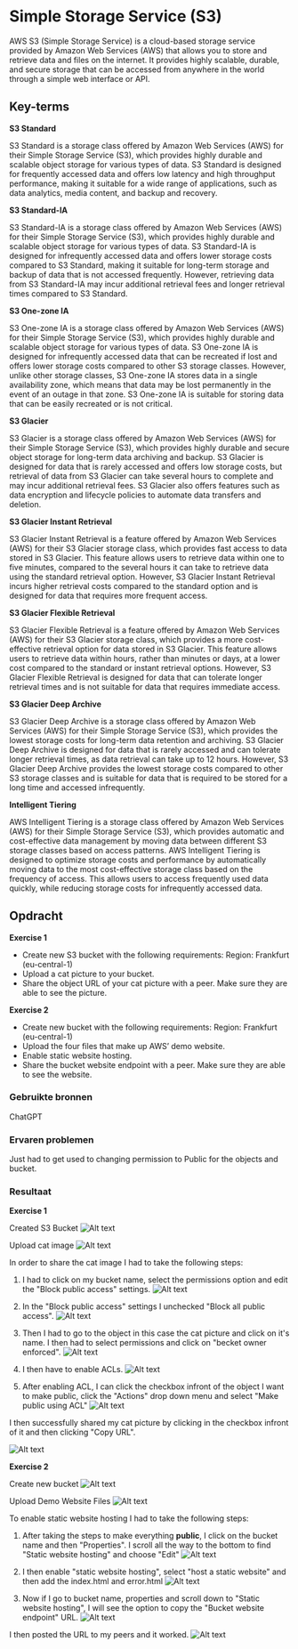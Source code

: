 # Simple Storage Service (S3)
AWS S3 (Simple Storage Service) is a cloud-based storage service provided by Amazon Web Services (AWS) that allows you to store and retrieve data and files on the internet. It provides highly scalable, durable, and secure storage that can be accessed from anywhere in the world through a simple web interface or API.

## Key-terms
**S3 Standard**

S3 Standard is a storage class offered by Amazon Web Services (AWS) for their Simple Storage Service (S3), which provides highly durable and scalable object storage for various types of data. S3 Standard is designed for frequently accessed data and offers low latency and high throughput performance, making it suitable for a wide range of applications, such as data analytics, media content, and backup and recovery.

**S3 Standard-IA**

S3 Standard-IA is a storage class offered by Amazon Web Services (AWS) for their Simple Storage Service (S3), which provides highly durable and scalable object storage for various types of data. S3 Standard-IA is designed for infrequently accessed data and offers lower storage costs compared to S3 Standard, making it suitable for long-term storage and backup of data that is not accessed frequently. However, retrieving data from S3 Standard-IA may incur additional retrieval fees and longer retrieval times compared to S3 Standard.

**S3 One-zone IA**

S3 One-zone IA is a storage class offered by Amazon Web Services (AWS) for their Simple Storage Service (S3), which provides highly durable and scalable object storage for various types of data. S3 One-zone IA is designed for infrequently accessed data that can be recreated if lost and offers lower storage costs compared to other S3 storage classes. However, unlike other storage classes, S3 One-zone IA stores data in a single availability zone, which means that data may be lost permanently in the event of an outage in that zone. S3 One-zone IA is suitable for storing data that can be easily recreated or is not critical.

**S3 Glacier**

S3 Glacier is a storage class offered by Amazon Web Services (AWS) for their Simple Storage Service (S3), which provides highly durable and secure object storage for long-term data archiving and backup. S3 Glacier is designed for data that is rarely accessed and offers low storage costs, but retrieval of data from S3 Glacier can take several hours to complete and may incur additional retrieval fees. S3 Glacier also offers features such as data encryption and lifecycle policies to automate data transfers and deletion.

**S3 Glacier Instant Retrieval**

S3 Glacier Instant Retrieval is a feature offered by Amazon Web Services (AWS) for their S3 Glacier storage class, which provides fast access to data stored in S3 Glacier. This feature allows users to retrieve data within one to five minutes, compared to the several hours it can take to retrieve data using the standard retrieval option. However, S3 Glacier Instant Retrieval incurs higher retrieval costs compared to the standard option and is designed for data that requires more frequent access.

**S3 Glacier Flexible Retrieval**

S3 Glacier Flexible Retrieval is a feature offered by Amazon Web Services (AWS) for their S3 Glacier storage class, which provides a more cost-effective retrieval option for data stored in S3 Glacier. This feature allows users to retrieve data within hours, rather than minutes or days, at a lower cost compared to the standard or instant retrieval options. However, S3 Glacier Flexible Retrieval is designed for data that can tolerate longer retrieval times and is not suitable for data that requires immediate access.

**S3 Glacier Deep Archive**

S3 Glacier Deep Archive is a storage class offered by Amazon Web Services (AWS) for their Simple Storage Service (S3), which provides the lowest storage costs for long-term data retention and archiving. S3 Glacier Deep Archive is designed for data that is rarely accessed and can tolerate longer retrieval times, as data retrieval can take up to 12 hours. However, S3 Glacier Deep Archive provides the lowest storage costs compared to other S3 storage classes and is suitable for data that is required to be stored for a long time and accessed infrequently.

**Intelligent Tiering**

AWS Intelligent Tiering is a storage class offered by Amazon Web Services (AWS) for their Simple Storage Service (S3), which provides automatic and cost-effective data management by moving data between different S3 storage classes based on access patterns. AWS Intelligent Tiering is designed to optimize storage costs and performance by automatically moving data to the most cost-effective storage class based on the frequency of access. This allows users to access frequently used data quickly, while reducing storage costs for infrequently accessed data.


## Opdracht
**Exercise 1**

- Create new S3 bucket with the following requirements:
Region: Frankfurt (eu-central-1)
- Upload a cat picture to your bucket.
- Share the object URL of your cat picture with a peer. Make sure they are able to see the picture.

**Exercise 2**

- Create new bucket with the following requirements:
Region: Frankfurt (eu-central-1)
- Upload the four files that make up AWS’ demo website.
- Enable static website hosting.
- Share the bucket website endpoint with a peer. Make sure they are able to see the website.


### Gebruikte bronnen
ChatGPT

### Ervaren problemen
Just had to get used to changing permission to Public for the objects and bucket.

### Resultaat
**Exercise 1**

Created S3 Bucket
![Alt text](../00_includes/Week-4-AWS/AWS-05-Bucket1.png)

Upload cat image
![Alt text](../00_includes/Week-4-AWS/AWS-05-Upload.png)

In order to share the cat image I had to take the following steps:

1. I had to click on my bucket name, select the permissions option and edit the "Block public access" settings.
![Alt text](../00_includes/Week-4-AWS/AWS-05-UnblockPA1.png)

2. In the "Block public access" settings I unchecked "Block all public access".
![Alt text](../00_includes/Week-4-AWS/AWS-05-UnblockPA2.png)

3. Then I had to go to the object in this case the cat picture and click on it's name. I then had to select permissions and click on "becket owner enforced".
![Alt text](../00_includes/Week-4-AWS/AWS-05-UnblockPA3.png)

4. I then have to enable ACLs.
![Alt text](../00_includes/Week-4-AWS/AWS-05-UnblockPA4.png)

5. After enabling ACL, I can click the checkbox infront of the object I want to make public, click the "Actions" drop down menu and select "Make public using ACL"
![Alt text](../00_includes/Week-4-AWS/AWS-05-UnblockPA5.png)

I then successfully shared my cat picture by clicking in the checkbox infront of it and then clicking "Copy URL".

![Alt text](../00_includes/Week-4-AWS/AWS-05-Cat.png)

**Exercise 2**

Create new bucket
![Alt text](../00_includes/Week-4-AWS/AWS-05-Bucket2.png)

Upload Demo Website Files
![Alt text](../00_includes/Week-4-AWS/AWS-05-Upload2.png)

To enable static website hosting I had to take the following steps:

1. After taking the steps to make everything **public**, I click on the bucket name and then "Properties". I scroll all the way to the bottom to find "Static website hosting" and choose "Edit"
![Alt text](../00_includes/Week-4-AWS/AWS-05-StaticWebHost.png)

2. I then enable "static website hosting", select "host a static website" and then add the index.html and error.html
![Alt text](../00_includes/Week-4-AWS/AWS-05-StaticWebHostSettings.png)

3. Now if I go to bucket name, properties and scroll down to "Static website hosting", I will see the option to copy the "Bucket website endpoint" URL.
![Alt text](../00_includes/Week-4-AWS/AWS-05-EndPoint.png)

I then posted the URL to my peers and it worked.
![Alt text](../00_includes/Week-4-AWS/AWS-05-Website.png)


